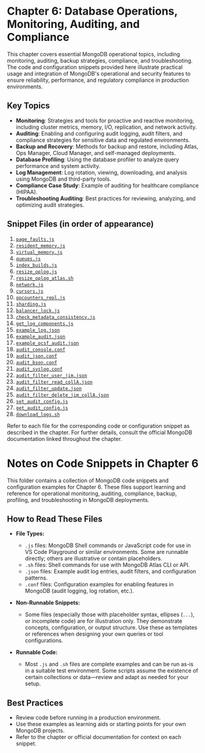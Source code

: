 # Chapter 6: Database Operations, Monitoring, Auditing, and Compliance

This chapter covers essential MongoDB operational topics, including monitoring, auditing, backup strategies, compliance, and troubleshooting. The code and configuration snippets provided here illustrate practical usage and integration of MongoDB's operational and security features to ensure reliability, performance, and regulatory compliance in production environments.

## Key Topics

- **Monitoring**: Strategies and tools for proactive and reactive monitoring, including cluster metrics, memory, I/O, replication, and network activity.
- **Auditing**: Enabling and configuring audit logging, audit filters, and compliance strategies for sensitive data and regulated environments.
- **Backup and Recovery**: Methods for backup and restore, including Atlas, Ops Manager, Cloud Manager, and self-managed deployments.
- **Database Profiling**: Using the database profiler to analyze query performance and system activity.
- **Log Management**: Log rotation, viewing, downloading, and analysis using MongoDB and third-party tools.
- **Compliance Case Study**: Example of auditing for healthcare compliance (HIPAA).
- **Troubleshooting Auditing**: Best practices for reviewing, analyzing, and optimizing audit strategies.

## Snippet Files (in order of appearance)

1. [`page_faults.js`](./page_faults.js)
2. [`resident_memory.js`](./resident_memory.js)
3. [`virtual_memory.js`](./virtual_memory.js)
4. [`queues.js`](./queues.js)
5. [`index_builds.js`](./index_builds.js)
6. [`resize_oplog.js`](./resize_oplog.js)
7. [`resize_oplog_atlas.sh`](./resize_oplog_atlas.sh)
8. [`network.js`](./network.js)
9. [`cursors.js`](./cursors.js)
10. [`opcounters_repl.js`](./opcounters_repl.js)
11. [`sharding.js`](./sharding.js)
12. [`balancer_lock.js`](./balancer_lock.js)
13. [`check_metadata_consistency.js`](./check_metadata_consistency.js)
14. [`get_log_components.js`](./get_log_components.js)
15. [`example_log.json`](./example_log.json)
16. [`example_audit.json`](./example_audit.json)
17. [`example_ocsf_audit.json`](./example_ocsf_audit.json)
18. [`audit_console.conf`](./audit_console.conf)
19. [`audit_json.conf`](./audit_json.conf)
20. [`audit_bson.conf`](./audit_bson.conf)
21. [`audit_syslog.conf`](./audit_syslog.conf)
22. [`audit_filter_user_jim.json`](./audit_filter_user_jim.json)
23. [`audit_filter_read_collA.json`](./audit_filter_read_collA.json)
24. [`audit_filter_update.json`](./audit_filter_update.json)
25. [`audit_filter_delete_jim_collA.json`](./audit_filter_delete_jim_collA.json)
26. [`set_audit_config.js`](./set_audit_config.js)
27. [`get_audit_config.js`](./get_audit_config.js)
28. [`download_logs.sh`](./download_logs.sh)

Refer to each file for the corresponding code or configuration snippet as described in the chapter. For further details, consult the official MongoDB documentation linked throughout the chapter.

# Notes on Code Snippets in Chapter 6

This folder contains a collection of MongoDB code snippets and configuration examples for Chapter 6. These files support learning and reference for operational monitoring, auditing, compliance, backup, profiling, and troubleshooting in MongoDB deployments.

## How to Read These Files

- **File Types:**
  - `.js` files: MongoDB Shell commands or JavaScript code for use in VS Code Playground or similar environments. Some are runnable directly; others are illustrative or contain placeholders.
  - `.sh` files: Shell commands for use with MongoDB Atlas CLI or API.
  - `.json` files: Example audit log entries, audit filters, and configuration patterns.
  - `.conf` files: Configuration examples for enabling features in MongoDB (audit logging, log rotation, etc.).

- **Non-Runnable Snippets:**
  - Some files (especially those with placeholder syntax, ellipses (`...`), or incomplete code) are for illustration only. They demonstrate concepts, configuration, or output structure. Use these as templates or references when designing your own queries or tool configurations.

- **Runnable Code:**
  - Most `.js` and `.sh` files are complete examples and can be run as-is in a suitable test environment. Some scripts assume the existence of certain collections or data—review and adapt as needed for your setup.

## Best Practices

- Review code before running in a production environment.
- Use these examples as learning aids or starting points for your own MongoDB projects.
- Refer to the chapter or official documentation for context on each snippet.